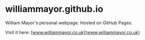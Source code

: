 williammayor.github.io
======================

William Mayor's personal webpage. Hosted on GitHub Pages.

Visit it here: [www.williammayor.co.uk](www.williammayor.co.uk)
